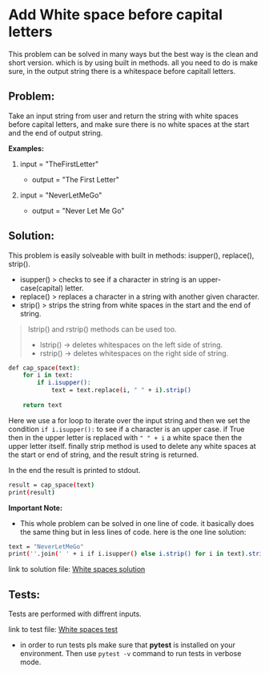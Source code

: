 # Add White space before capital letters

This problem can be solved in many ways but the best way is the clean and short version. which is by using built in methods. 
all you need to do is make sure, in the output string there is a whitespace before capitall letters.


## Problem:

Take an input string from user and return the string with white spaces before capital letters, and make sure there is no white spaces at the start and the end of output string.


**Examples:**

1. input = "TheFirstLetter"
    - output = "The First Letter" 

2. input = "NeverLetMeGo"
    - output = "Never Let Me Go"


## Solution:

This problem is easily solveable with built in methods: isupper(), replace(), strip().
- isupper() > checks to see if a character in string is an upper-case(capital) letter.
- replace() > replaces a character in a string with another given character.
- strip() > strips the string from white spaces in the start and the end of string.
    
> lstrip() and rstrip() methods can be used too.
>    - lstrip() -> deletes whitespaces on the left side of string.
>    - rstrip() -> deletes whitespaces on the right side of string.


```bash
def cap_space(text):
    for i in text:
        if i.isupper():
            text = text.replace(i, " " + i).strip()
            
    return text
```

Here we use a for loop to iterate over the input string and then we set the condition `if i.isupper():` to see if a character is an upper case. if True then in the upper letter is replaced with `" " + i` a white space then the upper letter itself. finally strip method is used to delete any white spaces at the start or end of string, and the result string is returned.

In the end the result is printed to stdout.

```bash
result = cap_space(text)
print(result)
```

**Important Note:**
- This whole problem can be solved in one line of code. it basically does the same thing but in less lines of code. here is the one line solution:

```bash
text = "NeverLetMeGo"
print(''.join(' ' + i if i.isupper() else i.strip() for i in text).strip())
```

link to solution file:
[White spaces solution](white_space.py)


## Tests:

Tests are performed with diffrent inputs.

link to test file:
[White spaces test](test_white_space.py)

- in order to run tests pls make sure that **pytest** is installed on your environment. Then use `pytest -v` command to run tests in verbose mode.